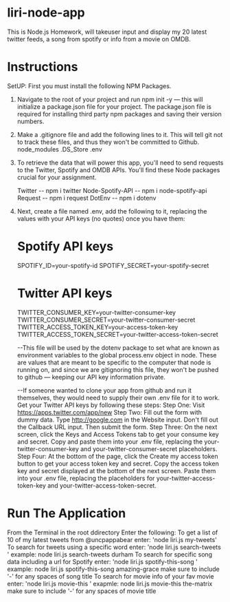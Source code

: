 # liri-node-app
This is Node.js Homework, will takeuser input and display my 20 latest twitter feeds, a song from spotify or info from a movie on OMDB.


# Instructions
SetUP:
  First you must install the following NPM Packages.
   1. Navigate to the root of your project and run npm init -y — this will initialize a package.json file for your project. The            package.json file is required for installing third party npm packages and saving their version numbers.

  2. Make a .gitignore file and add the following lines to it. This will tell git not to track these files, and thus they won't be          committed to Github.
        node_modules
        .DS_Store
        .env
  3. To retrieve the data that will power this app, you'll need to send requests to the Twitter, Spotify and OMDB APIs. You'll find       these Node packages crucial for your assignment.

        Twitter -- npm i twitter
        Node-Spotify-API -- npm i node-spotify-api
        Request -- npm i request
        DotEnv -- npm i dotenv
        
  4. Next, create a file named .env, add the following to it, replacing the values with your API keys (no quotes) once you have them:
        # Spotify API keys

        SPOTIFY_ID=your-spotify-id
        SPOTIFY_SECRET=your-spotify-secret

        # Twitter API keys

        TWITTER_CONSUMER_KEY=your-twitter-consumer-key
        TWITTER_CONSUMER_SECRET=your-twitter-consumer-secret
        TWITTER_ACCESS_TOKEN_KEY=your-access-token-key
        TWITTER_ACCESS_TOKEN_SECRET=your-twitter-access-token-secret
 
        --This file will be used by the dotenv package to set what are known as environment variables to the global process.env object           in node. These are values that are meant to be specific to the computer that node is running on, and since we are gitignoring           this file, they won't be pushed to github — keeping our API key information private.
        
        --If someone wanted to clone your app from github and run it themselves, they would need to supply their own .env file for it to           work.
        Get your Twitter API keys by following these steps:
                Step One: Visit https://apps.twitter.com/app/new
                Step Two: Fill out the form with dummy data. Type http://google.com in the Website input. Don't fill out the Callback                   URL input. Then submit the form.
                Step Three: On the next screen, click the Keys and Access Tokens tab to get your consume key and secret. 
                Copy and paste them into your .env file, replacing the your-twitter-consumer-key and your-twitter-consumer-secret                       placeholders.
                Step Four: At the bottom of the page, click the Create my access token button to get your access token key and secret. 
                Copy the access token key and secret displayed at the bottom of the next screen. Paste them into your .env file,                         replacing the placeholders for your-twitter-access-token-key and your-twitter-access-token-secret.
                
  # Run The Application
  From the Terminal in the root ddirectory
    Enter the following:
        To get a list of 10 of my latest tweets from @uncpappabear enter:
          'node liri.js my-tweets'
        To search for tweets using a specific word enter:
          'node liri.js search-tweets <your search word>'
                  example: node liri.js search-tweets durham
        To search for specific song data including a url for Spotify enter:
          'node liri.js spotify-this-song <your-song>'
                  example: node liri.js spotify-this-song amazing-grace
                        make sure to include '-' for any spaces of song title
        To search for movie info of your fav movie enter:
          'node liri.js movie-this <movie-title>'
                  exapmle:  node liri.js movie-this the-matrix
                        make sure to include '-' for any spaces of movie title
  
        
          
      
  
